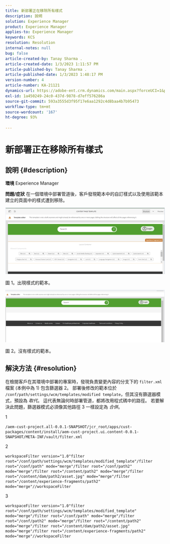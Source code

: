 ```yaml
---
title: 新部署正在移除所有樣式
description: 說明
solution: Experience Manager
product: Experience Manager
applies-to: Experience Manager
keywords: KCS
resolution: Resolution
internal-notes: null
bug: false
article-created-by: Tanay Sharma .
article-created-date: 1/3/2023 1:11:57 PM
article-published-by: Tanay Sharma .
article-published-date: 1/3/2023 1:48:17 PM
version-number: 4
article-number: KA-21121
dynamics-url: https://adobe-ent.crm.dynamics.com/main.aspx?forceUCI=1&pagetype=entityrecord&etn=knowledgearticle&id=e75d5a2c-688b-ed11-81ac-6045bd006a22
exl-id: 1a450249-24c0-437d-9878-d7eff576286a
source-git-commit: 593a3555d3f95f17e6aa1292c4d8baa4b7b95473
workflow-type: tm+mt
source-wordcount: '167'
ht-degree: 93%

---
```


# 新部署正在移除所有樣式

## 說明 {#description}

<b>環境</b>
Experience Manager


<b>問題/症狀</b>
在一個環境中部署管道後，客戶發現範本中的自訂樣式以及使用該範本建立的頁面中的樣式遭到移除。



![](assets/___ec5d5a2c-688b-ed11-81ac-6045bd006a22___.png)

圖 1。出現樣式的範本。



![](assets/___f05d5a2c-688b-ed11-81ac-6045bd006a22___.png)

圖 2。沒有樣式的範本。


## 解決方法 {#resolution}


在檢閱客戶在其環境中部署的專案時，發現負責變更內容的分支下的 `filter.xml` 檔案 (本例中為 1) 包含篩選器 2。 
部署後修改的範本位於 `/conf/path/settings/wcm/templates/modified template`，但其沒有篩選器模式，預設為 *取代*。
這代表無論何時部署管道，都將改用程式碼中的路徑。
若要解決此問題，篩選器模式必須像其他路徑 3 一樣設定為 *合併*。

1


```
/aem-cust-project.all-0.0.1-SNAPSHOT/jcr_root/apps/cust-packages/content/install/aem-cust-project.ui.content-0.0.1-SNAPSHOT/META-INF/vault/filter.xml
```



2

```
workspaceFilter version="1.0"filter root="/conf/path/settings/wcm/templates/modified_template"/filter root="/conf/path" mode="merge"/filter root="/conf/path2" mode="merge"/filter root="/content/path2" mode="merge"/filter root="/content/dam/path2/asset.jpg" mode="merge"/filter root="/content/experience-fragments/path2" mode="merge"//workspaceFilter
```




3


```
workspaceFilter version="1.0"filter root="/conf/path/settings/wcm/templates/modified_template" mode="merge"/filter root="/conf/path" mode="merge"/filter root="/conf/path2" mode="merge"/filter root="/content/path2" mode="merge"/filter root="/content/dam/path2/asset.jpg" mode="merge"/filter root="/content/experience-fragments/path2" mode="merge"//workspaceFilter
```
